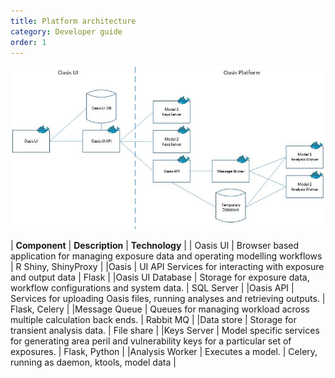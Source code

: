 ```yaml
---
title: Platform architecture
category: Developer guide
order: 1
---
```


![Oasis UI and Platform architecture](/images/oasis_architecture_tiers.jpg)

| **Component** | **Description** | **Technology** |
| Oasis UI | Browser based application for managing exposure data and operating modelling workflows | R Shiny, ShinyProxy |
|Oasis | UI API Services for interacting with exposure and output data | Flask |
|Oasis UI Database | Storage for exposure data, workflow configurations and system data. | SQL Server |
|Oasis API | Services for uploading Oasis files, running analyses and retrieving outputs. | Flask, Celery |
|Message Queue | Queues for managing workload across multiple calculation back ends. | Rabbit MQ |
|Data store | Storage for transient analysis data. | File share |
|Keys Server | Model specific services for generating area peril and vulnerability keys for a particular set of exposures. | Flask, Python |
|Analysis Worker | Executes a model. | Celery, running as daemon, ktools, model data |
